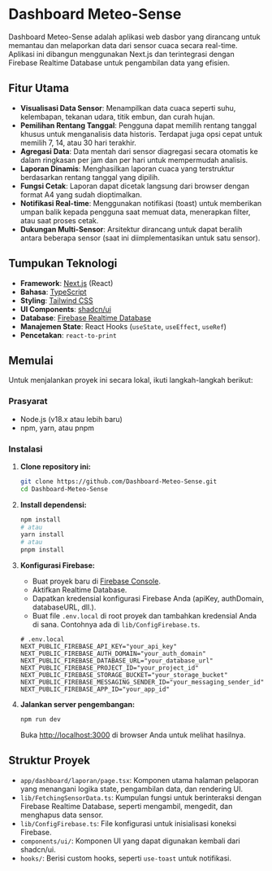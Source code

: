 # Dashboard Meteo-Sense

Dashboard Meteo-Sense adalah aplikasi web dasbor yang dirancang untuk memantau dan melaporkan data dari sensor cuaca secara real-time. Aplikasi ini dibangun menggunakan Next.js dan terintegrasi dengan Firebase Realtime Database untuk pengambilan data yang efisien.

## Fitur Utama

-   **Visualisasi Data Sensor**: Menampilkan data cuaca seperti suhu, kelembapan, tekanan udara, titik embun, dan curah hujan.
-   **Pemilihan Rentang Tanggal**: Pengguna dapat memilih rentang tanggal khusus untuk menganalisis data historis. Terdapat juga opsi cepat untuk memilih 7, 14, atau 30 hari terakhir.
-   **Agregasi Data**: Data mentah dari sensor diagregasi secara otomatis ke dalam ringkasan per jam dan per hari untuk mempermudah analisis.
-   **Laporan Dinamis**: Menghasilkan laporan cuaca yang terstruktur berdasarkan rentang tanggal yang dipilih.
-   **Fungsi Cetak**: Laporan dapat dicetak langsung dari browser dengan format A4 yang sudah dioptimalkan.
-   **Notifikasi Real-time**: Menggunakan notifikasi (toast) untuk memberikan umpan balik kepada pengguna saat memuat data, menerapkan filter, atau saat proses cetak.
-   **Dukungan Multi-Sensor**: Arsitektur dirancang untuk dapat beralih antara beberapa sensor (saat ini diimplementasikan untuk satu sensor).

## Tumpukan Teknologi

-   **Framework**: [Next.js](https://nextjs.org/) (React)
-   **Bahasa**: [TypeScript](https://www.typescriptlang.org/)
-   **Styling**: [Tailwind CSS](https://tailwindcss.com/)
-   **UI Components**: [shadcn/ui](https://ui.shadcn.com/)
-   **Database**: [Firebase Realtime Database](https://firebase.google.com/docs/database)
-   **Manajemen State**: React Hooks (`useState`, `useEffect`, `useRef`)
-   **Pencetakan**: `react-to-print`

## Memulai

Untuk menjalankan proyek ini secara lokal, ikuti langkah-langkah berikut:

### Prasyarat

-   Node.js (v18.x atau lebih baru)
-   npm, yarn, atau pnpm

### Instalasi

1.  **Clone repository ini:**
    ```bash
    git clone https://github.com/Dashboard-Meteo-Sense.git
    cd Dashboard-Meteo-Sense
    ```

2.  **Install dependensi:**
    ```bash
    npm install
    # atau
    yarn install
    # atau
    pnpm install
    ```

3.  **Konfigurasi Firebase:**
    -   Buat proyek baru di [Firebase Console](https://console.firebase.google.com/).
    -   Aktifkan Realtime Database.
    -   Dapatkan kredensial konfigurasi Firebase Anda (apiKey, authDomain, databaseURL, dll.).
    -   Buat file `.env.local` di root proyek dan tambahkan kredensial Anda di sana. Contohnya ada di `lib/ConfigFirebase.ts`.

    ```env
    # .env.local
    NEXT_PUBLIC_FIREBASE_API_KEY="your_api_key"
    NEXT_PUBLIC_FIREBASE_AUTH_DOMAIN="your_auth_domain"
    NEXT_PUBLIC_FIREBASE_DATABASE_URL="your_database_url"
    NEXT_PUBLIC_FIREBASE_PROJECT_ID="your_project_id"
    NEXT_PUBLIC_FIREBASE_STORAGE_BUCKET="your_storage_bucket"
    NEXT_PUBLIC_FIREBASE_MESSAGING_SENDER_ID="your_messaging_sender_id"
    NEXT_PUBLIC_FIREBASE_APP_ID="your_app_id"
    ```

4.  **Jalankan server pengembangan:**
    ```bash
    npm run dev
    ```

    Buka [http://localhost:3000](http://localhost:3000) di browser Anda untuk melihat hasilnya.

## Struktur Proyek

-   `app/dashboard/laporan/page.tsx`: Komponen utama halaman pelaporan yang menangani logika state, pengambilan data, dan rendering UI.
-   `lib/FetchingSensorData.ts`: Kumpulan fungsi untuk berinteraksi dengan Firebase Realtime Database, seperti mengambil, mengedit, dan menghapus data sensor.
-   `lib/ConfigFirebase.ts`: File konfigurasi untuk inisialisasi koneksi Firebase.
-   `components/ui/`: Komponen UI yang dapat digunakan kembali dari shadcn/ui.
-   `hooks/`: Berisi custom hooks, seperti `use-toast` untuk notifikasi.